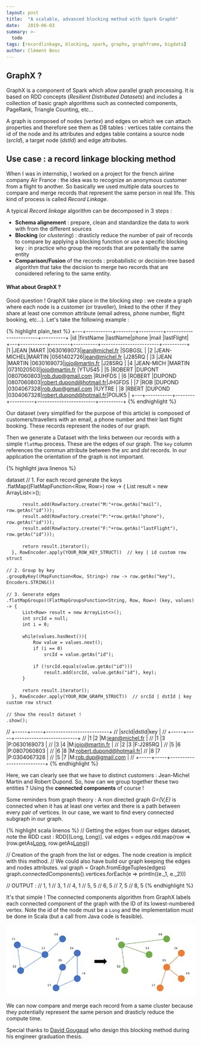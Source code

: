 ```yaml
---
layout: post
title:  "A scalable, advanced blocking method with Spark GraphX"
date:   2019-06-03
summary: >-
  todo
tags: [recordlinkage, blocking, spark, graphx, graphframe, bigdata]
author: Clément Bosc
---
```



## GraphX ?

GraphX is a component of Spark which allow parallel graph processing. It is based on RDD concepts (*Resilient Distributed Datasets*) and includes a collection of basic graph algorithms such as connected components,  PageRank, Triangle Counting, etc...

A graph is composed of nodes (*vertex*) and edges on which we can attach properties and therefore see them as DB tables : vertices table contains the id of the node and its attributes and edges table contains a source node (*srcId*), a target node (*dstId*) and edge attributes.


## Use case : a record linkage blocking method

When I was in internship, I worked on a project for the french airline company Air France : the idea was to recognize an anonymous customer from a flight to another. So basically we used multiple data sources to compare and merge records that represent the same person in real life. This kind of process is called *Record Linkage*.

A typical *Record linkage* algorithm can be decomposed in 3 steps :
* **Schema alignement** : prepare, clean and standardize the data to work with from the different sources
* **Blocking** (or *clustering*) : drasticly reduce the number of pair of records to compare by applying a blocking function or use a specific blocking key : in practice who group the records that are potentially the same entity
* **Comparison/Fusion** of the records : probabilistic or decision-tree based algorithm that take the decision to merge two records that are considered refering to the same entity.

#### What about GraphX ?

Good question ! GraphX take place in the blocking step : we create a graph where each node is a customer (or traveller), linked to the other if they share at least one common attribute (email adress, phone number, flight booking, etc...). Let's take the following example :


{% highlight plain_text %}
+---+-----------+--------+----------+------------------------+----------+
|id |firstName  |lastName|phone     |mail                    |lastFlight|
+---+-----------+--------+----------+------------------------+----------+
|1  |JEAN       |MART    |0630169073|jean@michel.fr          |SGBGSL    |
|2  |JEAN-MICHEL|MARTIN  |0561402726|jean@michel.fr          |J285RQ    |
|3  |JEAN       |MARTIN  |0630169073|jojo@martin.fr          |J285RQ    |
|4  |JEAN-MICH  |MARTIN  |0731020503|jojo@martin.fr          |YTU545    |
|5  |ROBERT     |DUPONT  |0807060803|rob.dup@gmail.com       |RUHFDS    |
|6  |ROBERT     |DUPOND  |0807060803|robert.dupond@hotmail.fr|JHGFDS    |
|7  |ROB        |DUPOND  |0304067328|rob.dup@gmail.com       |IUYTRE    |
|8  |RBERT      |DUPOND  |0304067328|robert.dupond@hotmail.fr|POIJK5    |
+---+-----------+--------+----------+------------------------+----------+
{% endhighlight %}

Our dataset (very simplified for the purpose of this article) is composed of customers/travellers with an email, a phone number and their last flight booking. These records represent the nodes of our graph.

Then we generate a Dataset with the links between our records with a simple `flatMap` process. These are the edges of our graph. The `key` column references the commun attribute between the *src* and *dst* records. In our application the orientation of the graph is not important.

{% highlight java linenos %}

dataset
    // 1. For each record generate the keys
    .flatMap((FlatMapFunction<Row, Row>) row -> {
          List<Row> result = new ArrayList<>();

          result.add(RowFactory.create("M:"+row.getAs("mail"), row.getAs("id")));
          result.add(RowFactory.create("P:"+row.getAs("phone"), row.getAs("id")));
          result.add(RowFactory.create("F:"+row.getAs("lastFlight"), row.getAs("id")));

          return result.iterator();
      }, RowEncoder.apply(YOUR_ROW_KEY_STRUCT))  // key | id custom row struct

    // 2. Group by key
    .groupByKey((MapFunction<Row, String>) row -> row.getAs("key"), Encoders.STRING())

    // 3. Generate edges
    .flatMapGroups((FlatMapGroupsFunction<String, Row, Row>) (key, values) -> {
          List<Row> result = new ArrayList<>();
          int srcId = null;
          int i = 0;

          while(values.hasNext()){
              Row value = values.next();
              if (i == 0)
                  srcId = value.getAs("id");

              if (!srcId.equals(value.getAs("id")))
                  result.add(srcId, value.getAs("id"), key);
          }

          return result.iterator();
      }, RowEncoder.apply(YOUR_ROW_GRAPH_STRUCT))  // srcId | dstId | key custom row struct

    // Show the result dataset !
    .show();

// +-----+-----+--------------------------+
// |srcId|dstId|key                       |
// +-----+-----+--------------------------+
// |1    |2    |M:jean@michel.fr          |
// |1    |3    |P:0630169073              |
// |3    |4    |M:jojo@martin.fr          |
// |2    |3    |F:J285RQ                  |
// |5    |6    |P:0807060803              |
// |6    |8    |M:robert.dupond@hotmail.fr|
// |8    |7    |P:0304067328              |
// |5    |7    |M:rob.dup@gmail.com       |
// +-----+-----+--------------------------+
{% endhighlight %}

Here, we can clearly see that we have to distinct customers : Jean-Michel Martin and Robert Dupond.
So, how can we group together these two entities ? Using the **connected components** of course !

Some reminders from graph theory : A non directed graph *G=(V,E)* is connected when it has at least one vertex and there is a path between every pair of vertices. In our case, we want to find every connected subgraph in our graph.

{% highlight scala linenos %}
// Getting the edges from our edges dataset, note the RDD cast : RDD[(Long, Long)].
val edges = edges.rdd.map(row => (row.getAs[Long](0), row.getAs[Long](1)))

// Creation of the graph from the list or edges. The node creation is implicit with this method.
// We could also have build our graph keeping the edges and nodes attributes.
val graph = Graph.fromEdgeTuples(edges)
graph.connectedComponents().vertices.forEach(e => println((e._1, e._2)))

// OUTPUT :
// 1, 1
// 3, 1
// 4, 1
// 5, 5
// 6, 5
// 7, 5
// 8, 5
{% endhighlight %}

It's that simple !
The connected components algorithm from GraphX labels each connected component of the graph with the ID of its lowest-numbered vertex.
Note the id of the node must be a `Long` and the implementation must be done in Scala (but a call from Java code is feasible).

![Graph Clustering](/assets/img/2019_06_03_graph_connected_components.png)

We can now compare and merge each record from a same cluster because they potentially represent the same person and drasticly reduce the compute time.

Special thanks to [David Gougaud][david-gougaud-linkedin] who design this blocking method during his engineer graduation thesis.

[david-gougaud-linkedin]: https://fr.linkedin.com/in/david-gougaud-ab87b9b6/en
